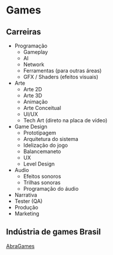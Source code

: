 # Games

## Carreiras

- Programação
  - Gameplay
  - AI
  - Network
  - Ferramentas (para outras áreas)
  - GFX / Shaders (efeitos visuais)
- Arte
  - Arte 2D
  - Arte 3D
  - Animação
  - Arte Conceitual
  - UI/UX
  - Tech Art (direto na placa de vídeo)
- Game Design
  - Prototipagem
  - Arquitetura do sistema
  - Idelização do jogo
  - Balancemaneto
  - UX
  - Level Design
- Audio
  - Efeitos sonoros
  - Trilhas sonoras
  - Programação do áudio
- Narrativa
- Tester (QA)
- Produção
- Marketing

## Indústria de games Brasil

[AbraGames](https://www.abragames.org/)